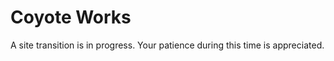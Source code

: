 Coyote Works
============

A site transition is in progress.  Your patience during this time is appreciated.
